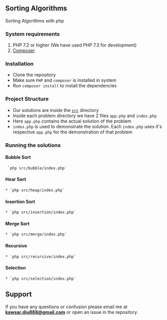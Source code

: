 ## Sorting Algorithms

Sorting Algorithms with php

### System requirements
1. PHP 7.2 or higher (We have used PHP 7.3 for development)
2. [Composer](https://getcomposer.org/Composer)

### Installation
* Clone the repository
* Make sure `PHP` and `composer` is installed in system
* Run `composer install` to install the dependencies

### Project Structure
* Our solutions are inside the [`src`](https://github.com/mkawsar/php-sorting/tree/master/src) directory
* Inside each problem directory we have 2 files `app.php` and `index.php`
* Here `app.php` contains the actual solution of the problem
* `index.php` is used to demonstrate the solution. Each `index.php` uses it's respective `app.php` for the demonstration of that problem

### Running the solutions
#### Bubble Sort
     `php src/bubble/index.php`
#### Hear Sort
    * `php src/heap/index.php`
#### Insertion Sort
    * `php src/insertion/index.php`
#### Merge Sort
    * `php src/merge/index.php`
#### Recursive
    * `php src/recursive/index.php`
#### Selection
    * `php src/selection/index.php`

## Support

If you have any questions or confusion please email me at **kawsar.diu888@gmail.com** or open an issue in the repository.
